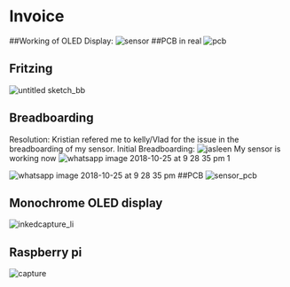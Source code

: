 # Invoice
##Working of OLED Display:
![sensor](https://user-images.githubusercontent.com/43180933/48816773-7f411a00-ed11-11e8-8dbb-e1c458ded3bb.jpg)
##PCB in real
![pcb](https://user-images.githubusercontent.com/43180933/48099161-b5987880-e1ec-11e8-977b-598e06d49b42.jpg)

## Fritzing
![untitled sketch_bb](https://user-images.githubusercontent.com/43180933/47751096-43adb580-dc67-11e8-9d7b-385b1a163744.png)

## Breadboarding 
Resolution: Kristian refered me to kelly/Vlad for the issue in the breadboarding of my sensor.
Initial Breadboarding:
![jasleen](https://user-images.githubusercontent.com/43180933/47393750-5b78bd00-d6ee-11e8-85c5-c7e02b80b463.jpg)
My sensor is working now
![whatsapp image 2018-10-25 at 9 28 35 pm 1](https://user-images.githubusercontent.com/43180933/47597854-9df60000-d961-11e8-80e7-67cb6ff353da.jpeg)

![whatsapp image 2018-10-25 at 9 28 35 pm](https://user-images.githubusercontent.com/43180933/47597862-b239fd00-d961-11e8-960c-9d9d833bcc54.jpeg)
##PCB
![sensor_pcb](https://user-images.githubusercontent.com/43180933/48093062-4dda3180-e1dc-11e8-9711-40fb660170dd.jpg)



## Monochrome OLED display
![inkedcapture_li](https://user-images.githubusercontent.com/43180933/46378961-4ec2f500-c66b-11e8-9ca0-0cf130a3aa82.jpg)

## Raspberry pi
![capture](https://user-images.githubusercontent.com/43180933/46379019-83cf4780-c66b-11e8-83dd-57b97c93632f.PNG)

